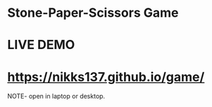 # Stone-Paper-Scissors Game
# LIVE DEMO
# https://nikks137.github.io/game/
NOTE- open in laptop or desktop.
